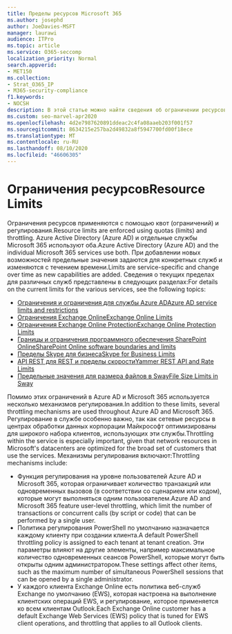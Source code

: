 ```yaml
---
title: Пределы ресурсов Microsoft 365
ms.author: josephd
author: JoeDavies-MSFT
manager: laurawi
audience: ITPro
ms.topic: article
ms.service: O365-seccomp
localization_priority: Normal
search.appverid:
- MET150
ms.collection:
- Strat_O365_IP
- M365-security-compliance
f1.keywords:
- NOCSH
description: В этой статье можно найти сведения об ограничении ресурсов для различных приложений в Microsoft 365.
ms.custom: seo-marvel-apr2020
ms.openlocfilehash: 4d2e7987620891ddeac2c4fa08aaeb203f001f57
ms.sourcegitcommit: 8634215e257ba2d49832a8f5947700fd00f18ece
ms.translationtype: MT
ms.contentlocale: ru-RU
ms.lasthandoff: 08/10/2020
ms.locfileid: "46606305"
---
```

# <a name="resource-limits"></a><span data-ttu-id="be00f-103">Ограничения ресурсов</span><span class="sxs-lookup"><span data-stu-id="be00f-103">Resource Limits</span></span>

<span data-ttu-id="be00f-104">Ограничения ресурсов применяются с помощью квот (ограничений) и регулирования.</span><span class="sxs-lookup"><span data-stu-id="be00f-104">Resource limits are enforced using quotas (limits) and throttling.</span></span> <span data-ttu-id="be00f-105">Azure Active Directory (Azure AD) и отдельные службы Microsoft 365 используют оба.</span><span class="sxs-lookup"><span data-stu-id="be00f-105">Azure Active Directory (Azure AD) and the individual Microsoft 365 services use both.</span></span> <span data-ttu-id="be00f-106">При добавлении новых возможностей предельные значения задаются для конкретных служб и изменяются с течением времени.</span><span class="sxs-lookup"><span data-stu-id="be00f-106">Limits are service-specific and change over time as new capabilities are added.</span></span> <span data-ttu-id="be00f-107">Сведения о текущих пределах для различных служб представлены в следующих разделах:</span><span class="sxs-lookup"><span data-stu-id="be00f-107">For details on the current limits for the various services, see the following topics:</span></span>

- [<span data-ttu-id="be00f-108">Ограничения и ограничения для службы Azure AD</span><span class="sxs-lookup"><span data-stu-id="be00f-108">Azure AD service limits and restrictions</span></span>](https://docs.microsoft.com/azure/azure-resource-manager/management/azure-subscription-service-limits)
- [<span data-ttu-id="be00f-109">Ограничения Exchange Online</span><span class="sxs-lookup"><span data-stu-id="be00f-109">Exchange Online Limits</span></span>](https://technet.microsoft.com/library/exchange-online-limits.aspx)
- [<span data-ttu-id="be00f-110">Ограничения Exchange Online Protection</span><span class="sxs-lookup"><span data-stu-id="be00f-110">Exchange Online Protection Limits</span></span>](https://technet.microsoft.com/library/exchange-online-protection-limits.aspx)
- [<span data-ttu-id="be00f-111">Границы и ограничения программного обеспечения SharePoint Online</span><span class="sxs-lookup"><span data-stu-id="be00f-111">SharePoint Online software boundaries and limits</span></span>](https://support.office.com/article/SharePoint-Online-software-boundaries-and-limits-8F34FF47-B749-408B-ABC0-B605E1F6D498)
- [<span data-ttu-id="be00f-112">Пределы Skype для бизнеса</span><span class="sxs-lookup"><span data-stu-id="be00f-112">Skype for Business Limits</span></span>](https://technet.microsoft.com/library/skype-for-business-online-limits.aspx)
- [<span data-ttu-id="be00f-113">API REST для REST и пределы скорости</span><span class="sxs-lookup"><span data-stu-id="be00f-113">Yammer REST API and Rate Limits</span></span>](https://developer.yammer.com/docs/rest-api-rate-limits)
- [<span data-ttu-id="be00f-114">Предельные значения для размера файлов в Sway</span><span class="sxs-lookup"><span data-stu-id="be00f-114">File Size Limits in Sway</span></span>](https://support.office.com/article/File-size-limits-in-Sway-4db21bc6-b42b-499f-9272-66e089db109f)

<span data-ttu-id="be00f-115">Помимо этих ограничений в Azure AD и Microsoft 365 используется несколько механизмов регулирования.</span><span class="sxs-lookup"><span data-stu-id="be00f-115">In addition to these limits, several throttling mechanisms are used throughout Azure AD and Microsoft 365.</span></span> <span data-ttu-id="be00f-116">Регулирование в службе особенно важно, так как сетевые ресурсы в центрах обработки данных корпорации Майкрософт оптимизированы для широкого набора клиентов, использующих эти службы.</span><span class="sxs-lookup"><span data-stu-id="be00f-116">Throttling within the service is especially important, given that network resources in Microsoft's datacenters are optimized for the broad set of customers that use the services.</span></span> <span data-ttu-id="be00f-117">Механизмы регулирования включают:</span><span class="sxs-lookup"><span data-stu-id="be00f-117">Throttling mechanisms include:</span></span>

- <span data-ttu-id="be00f-118">Функция регулирования на уровне пользователей Azure AD и Microsoft 365, которая ограничивает количество транзакций или одновременных вызовов (в соответствии со сценарием или кодом), которые могут выполняться одним пользователем.</span><span class="sxs-lookup"><span data-stu-id="be00f-118">Azure AD and Microsoft 365 feature user-level throttling, which limit the number of transactions or concurrent calls (by script or code) that can be performed by a single user.</span></span>
- <span data-ttu-id="be00f-119">Политика регулирования PowerShell по умолчанию назначается каждому клиенту при создании клиента.</span><span class="sxs-lookup"><span data-stu-id="be00f-119">A default PowerShell throttling policy is assigned to each tenant at tenant creation.</span></span> <span data-ttu-id="be00f-120">Эти параметры влияют на другие элементы, например максимальное количество одновременных сеансов PowerShell, которые могут быть открыты одним администратором.</span><span class="sxs-lookup"><span data-stu-id="be00f-120">These settings affect other items, such as the maximum number of simultaneous PowerShell sessions that can be opened by a single administrator.</span></span>
- <span data-ttu-id="be00f-121">У каждого клиента Exchange Online есть политика веб-служб Exchange по умолчанию (EWS), которая настроена на выполнение клиентских операций EWS, и регулирование, которое применяется ко всем клиентам Outlook.</span><span class="sxs-lookup"><span data-stu-id="be00f-121">Each Exchange Online customer has a default Exchange Web Services (EWS) policy that is tuned for EWS client operations, and throttling that applies to all Outlook clients.</span></span>
